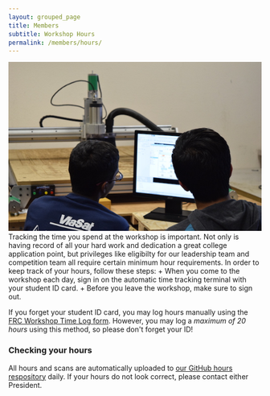 ```yaml
---
layout: grouped_page
title: Members
subtitle: Workshop Hours
permalink: /members/hours/
---
```


<img src="/assets/page_photos/members/2.JPG" class="rightimage">
Tracking the time you spend at the workshop is important. Not only is having record of all your hard work and dedication a great college application point, but privileges like eligibilty for our leadership team and competition team all require certain minimum hour requirements. In order to keep track of your hours, follow these steps:
+ When you come to the workshop each day, sign in on the automatic time tracking terminal with your student ID card.
+ Before you leave the workshop, make sure to sign out.

If you forget your student ID card, you may log hours manually using the [FRC Workshop Time Log form](/assets/documents/FRCWorkshopTimeLog.pdf). However, you may log a *maximum of 20 hours* using this method, so please don't forget your ID!

### Checking your hours
All hours and scans are automatically uploaded to [our GitHub hours respository](https://github.com/Team3128/2018-19-attendance-data) daily. If your hours do not look correct, please contact either President.
